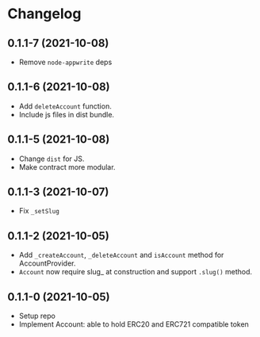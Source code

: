 # Changelog

## 0.1.1-7 (2021-10-08)

- Remove `node-appwrite` deps

## 0.1.1-6 (2021-10-08)

- Add `deleteAccount` function.
- Include js files in dist bundle.

## 0.1.1-5 (2021-10-08)

- Change `dist` for JS.
- Make contract more modular.

## 0.1.1-3 (2021-10-07)

- Fix `_setSlug`

## 0.1.1-2 (2021-10-05)

- Add `_createAccount`, `_deleteAccount` and `isAccount` method for AccountProvider.
- `Account` now require slug\_ at construction and support `.slug()` method.

## 0.1.1-0 (2021-10-05)

- Setup repo
- Implement Account: able to hold ERC20 and ERC721 compatible token

